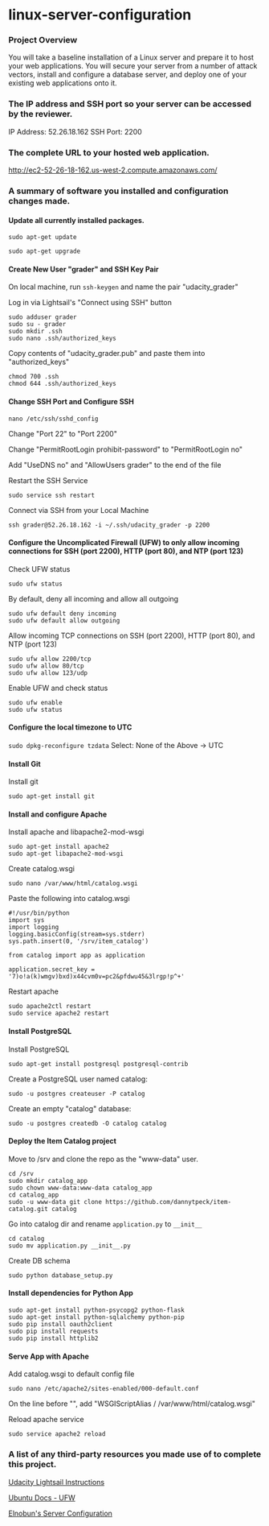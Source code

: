 # linux-server-configuration
### Project Overview
You will take a baseline installation of a Linux server and prepare it to host your web applications. You will secure your server from a number of attack vectors, install and configure a database server, and deploy one of your existing web applications onto it.

### The IP address and SSH port so your server can be accessed by the reviewer.
IP Address: 52.26.18.162
SSH Port: 2200

### The complete URL to your hosted web application.
http://ec2-52-26-18-162.us-west-2.compute.amazonaws.com/

### A summary of software you installed and configuration changes made.
#### Update all currently installed packages.
```sudo apt-get update```

```sudo apt-get upgrade```

#### Create New User "grader" and SSH Key Pair
On local machine, run ```ssh-keygen``` and name the pair "udacity_grader"

Log in via Lightsail's "Connect using SSH" button
```
sudo adduser grader
sudo su - grader
sudo mkdir .ssh
sudo nano .ssh/authorized_keys
```

Copy contents of "udacity_grader.pub" and paste them into "authorized_keys"
```
chmod 700 .ssh
chmod 644 .ssh/authorized_keys
```

#### Change SSH Port and Configure SSH
```nano /etc/ssh/sshd_config```

Change "Port 22" to "Port 2200"

Change "PermitRootLogin prohibit-password" to "PermitRootLogin no"

Add "UseDNS no" and "AllowUsers grader" to the end of the file

Restart the SSH Service
```
sudo service ssh restart
```

Connect via SSH from your Local Machine
```
ssh grader@52.26.18.162 -i ~/.ssh/udacity_grader -p 2200
```

#### Configure the Uncomplicated Firewall (UFW) to only allow incoming connections for SSH (port 2200), HTTP (port 80), and NTP (port 123)
Check UFW status
```
sudo ufw status
```

By default, deny all incoming and allow all outgoing
```
sudo ufw default deny incoming
sudo ufw default allow outgoing
```

Allow incoming TCP connections on SSH (port 2200), HTTP (port 80), and NTP (port 123)
```
sudo ufw allow 2200/tcp
sudo ufw allow 80/tcp
sudo ufw allow 123/udp
```

Enable UFW and check status
```
sudo ufw enable
sudo ufw status
```

#### Configure the local timezone to UTC
```sudo dpkg-reconfigure tzdata```
Select: None of the Above -> UTC

#### Install Git
Install git
```
sudo apt-get install git
```

#### Install and configure Apache
Install apache and libapache2-mod-wsgi
```
sudo apt-get install apache2
sudo apt-get libapache2-mod-wsgi
```

Create catalog.wsgi
```
sudo nano /var/www/html/catalog.wsgi
```

Paste the following into catalog.wsgi
```
#!/usr/bin/python
import sys
import logging
logging.basicConfig(stream=sys.stderr)
sys.path.insert(0, '/srv/item_catalog')

from catalog import app as application

application.secret_key = '7)o!a(k)wmgv)bxd)x44cvm0v=pc2&pfdwu45&3lrgp!p^+'
```

Restart apache
```
sudo apache2ctl restart
sudo service apache2 restart
```

#### Install PostgreSQL
Install PostgreSQL
```
sudo apt-get install postgresql postgresql-contrib
```

Create a PostgreSQL user named catalog:
```
sudo -u postgres createuser -P catalog
```

Create an empty "catalog" database:
```
sudo -u postgres createdb -O catalog catalog
```

#### Deploy the Item Catalog project
Move to /srv and clone the repo as the "www-data" user.
```
cd /srv
sudo mkdir catalog_app
sudo chown www-data:www-data catalog_app
cd catalog_app
sudo -u www-data git clone https://github.com/dannytpeck/item-catalog.git catalog
```

Go into catalog dir and rename ```application.py``` to ```__init__```
```
cd catalog
sudo mv application.py __init__.py
```

Create DB schema
```
sudo python database_setup.py
```

#### Install dependencies for Python App
```
sudo apt-get install python-psycopg2 python-flask
sudo apt-get install python-sqlalchemy python-pip
sudo pip install oauth2client
sudo pip install requests
sudo pip install httplib2
```


#### Serve App with Apache
Add catalog.wsgi to default config file
```
sudo nano /etc/apache2/sites-enabled/000-default.conf
```

On the line before "</VirtualHost>", add "WSGIScriptAlias / /var/www/html/catalog.wsgi"

Reload apache service
```
sudo service apache2 reload
```

### A list of any third-party resources you made use of to complete this project.
[Udacity Lightsail Instructions](https://classroom.udacity.com/nanodegrees/nd004/parts/ab002e9a-b26c-43a4-8460-dc4c4b11c379/modules/357367901175462/lessons/3573679011239847/concepts/c4cbd3f2-9adb-45d4-8eaf-b5fc89cc606e)

[Ubuntu Docs - UFW](https://help.ubuntu.com/community/UFW)

[Elnobun's Server Configuration](https://github.com/elnobun/Linux-Server-Configuration)
